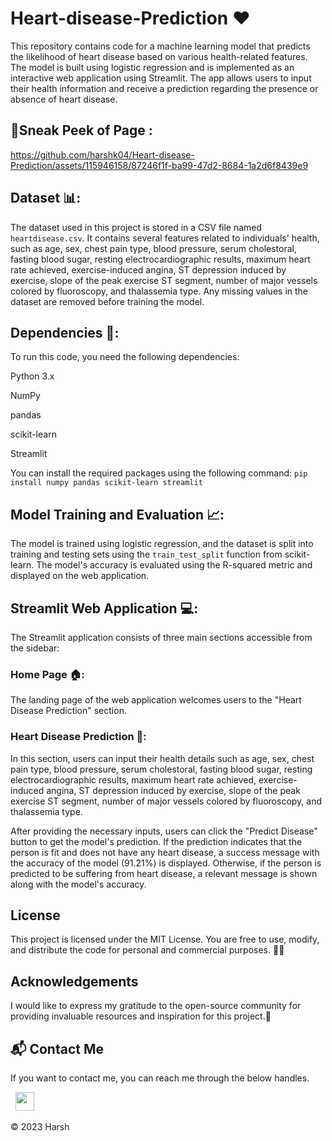 # Heart-disease-Prediction ❤️

This repository contains code for a machine learning model that predicts the likelihood of heart disease based on various health-related features. The model is built using logistic regression and is implemented as an interactive web application using Streamlit. The app allows users to input their health information and receive a prediction regarding the presence or absence of heart disease.

## 📌Sneak Peek of Page :

https://github.com/harshk04/Heart-disease-Prediction/assets/115946158/87246f1f-ba99-47d2-8684-1a2d6f8439e9


## Dataset 📊:
The dataset used in this project is stored in a CSV file named `heartdisease.csv`. It contains several features related to individuals' health, such as age, sex, chest pain type, blood pressure, serum cholestoral, fasting blood sugar, resting electrocardiographic results, maximum heart rate achieved, exercise-induced angina, ST depression induced by exercise, slope of the peak exercise ST segment, number of major vessels colored by fluoroscopy, and thalassemia type. Any missing values in the dataset are removed before training the model.

## Dependencies 🔧:
To run this code, you need the following dependencies:

Python 3.x

NumPy

pandas

scikit-learn

Streamlit

You can install the required packages using the following command:
`pip install numpy pandas scikit-learn streamlit`

## Model Training and Evaluation 📈:
The model is trained using logistic regression, and the dataset is split into training and testing sets using the `train_test_split` function from scikit-learn. The model's accuracy is evaluated using the R-squared metric and displayed on the web application.

## Streamlit Web Application  💻:
The Streamlit application consists of three main sections accessible from the sidebar:

### Home Page 🏠:
The landing page of the web application welcomes users to the "Heart Disease Prediction" section.

### Heart Disease Prediction 💓:
In this section, users can input their health details such as age, sex, chest pain type, blood pressure, serum cholestoral, fasting blood sugar, resting electrocardiographic results, maximum heart rate achieved, exercise-induced angina, ST depression induced by exercise, slope of the peak exercise ST segment, number of major vessels colored by fluoroscopy, and thalassemia type.

After providing the necessary inputs, users can click the "Predict Disease" button to get the model's prediction. If the prediction indicates that the person is fit and does not have any heart disease, a success message with the accuracy of the model (91.21%) is displayed. Otherwise, if the person is predicted to be suffering from heart disease, a relevant message is shown along with the model's accuracy.

## License
This project is licensed under the MIT License. You are free to use, modify, and distribute the code for personal and commercial purposes. 📜🆓

## Acknowledgements
I would like to express my gratitude to the open-source community for providing invaluable resources and inspiration for this project.🌟

## 📬 Contact Me
If you want to contact me, you can reach me through the below handles.

&nbsp;&nbsp;<a href="https://www.linkedin.com/in/harsh-kumawat-069bb324b/"><img src="https://www.felberpr.com/wp-content/uploads/linkedin-logo.png" width="30"></img></a>

© 2023 Harsh
